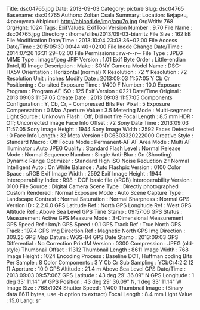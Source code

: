 Title: dsc04765.jpg
Date: 2013-09-03
Category: picture
Slug: dsc04765
Basename: dsc04765
Authors: Zoltan Csala
Summary:
Location: Бијариц, Француска
Ablpicurl: http://abload.de/img/aqu7o.jpg
OrgWdth: 768
OrgHght: 1024
Tags:
ExifValues: ExifTool Version Number : 9.70
            File Name : dsc04765.jpg
            Directory : /home/slike/2013/09-03-biarritz
            File Size : 162 kB
            File Modification Date/Time : 2013:10:04 23:03:36+02:00
            File Access Date/Time : 2015:05:30 00:44:40+02:00
            File Inode Change Date/Time : 2014:07:26 16:31:29+02:00
            File Permissions : rw-r--r--
            File Type : JPEG
            MIME Type : image/jpeg
            JFIF Version : 1.01
            Exif Byte Order : Little-endian (Intel, II)
            Image Description :
            Make : SONY
            Camera Model Name : DSC-HX5V
            Orientation : Horizontal (normal)
            X Resolution : 72
            Y Resolution : 72
            Resolution Unit : inches
            Modify Date : 2013:09:03 11:57:05
            Y Cb Cr Positioning : Co-sited
            Exposure Time : 1/400
            F Number : 10.0
            Exposure Program : Program AE
            ISO : 125
            Exif Version : 0221
            Date/Time Original : 2013:09:03 11:57:05
            Create Date : 2013:09:03 11:57:05
            Components Configuration : Y, Cb, Cr, -
            Compressed Bits Per Pixel : 5
            Exposure Compensation : 0
            Max Aperture Value : 3.5
            Metering Mode : Multi-segment
            Light Source : Unknown
            Flash : Off, Did not fire
            Focal Length : 8.5 mm
            HDR : Off; Uncorrected image
            Face Info Offset : 72
            Sony Date Time : 2013:09:03 11:57:05
            Sony Image Height : 1944
            Sony Image Width : 2592
            Faces Detected : 0
            Face Info Length : 32
            Meta Version : DC6303320222000
            Creative Style : Standard
            Macro : Off
            Focus Mode : Permanent-AF
            AF Area Mode : Multi
            AF Illuminator : Auto
            JPEG Quality : Standard
            Flash Level : Normal
            Release Mode : Normal
            Sequence Number : Single
            Anti-Blur : On (Shooting)
            Dynamic Range Optimizer : Standard
            High ISO Noise Reduction 2 : Normal
            Intelligent Auto : On
            White Balance : Auto
            Flashpix Version : 0100
            Color Space : sRGB
            Exif Image Width : 2592
            Exif Image Height : 1944
            Interoperability Index : R98 - DCF basic file (sRGB)
            Interoperability Version : 0100
            File Source : Digital Camera
            Scene Type : Directly photographed
            Custom Rendered : Normal
            Exposure Mode : Auto
            Scene Capture Type : Landscape
            Contrast : Normal
            Saturation : Normal
            Sharpness : Normal
            GPS Version ID : 2.2.0.0
            GPS Latitude Ref : North
            GPS Longitude Ref : West
            GPS Altitude Ref : Above Sea Level
            GPS Time Stamp : 09:57:06
            GPS Status : Measurement Active
            GPS Measure Mode : 3-Dimensional Measurement
            GPS Speed Ref : km/h
            GPS Speed : 0.1
            GPS Track Ref : True North
            GPS Track : 197.4
            GPS Img Direction Ref : Magnetic North
            GPS Img Direction : 309.25
            GPS Map Datum : WGS-84
            GPS Date Stamp : 2013:09:03
            GPS Differential : No Correction
            PrintIM Version : 0300
            Compression : JPEG (old-style)
            Thumbnail Offset : 11312
            Thumbnail Length : 8611
            Image Width : 768
            Image Height : 1024
            Encoding Process : Baseline DCT, Huffman coding
            Bits Per Sample : 8
            Color Components : 3
            Y Cb Cr Sub Sampling : YCbCr4:2:2 (2 1)
            Aperture : 10.0
            GPS Altitude : 21.4 m Above Sea Level
            GPS Date/Time : 2013:09:03 09:57:06Z
            GPS Latitude : 43 deg 29' 36.09" N
            GPS Longitude : 1 deg 33' 11.14" W
            GPS Position : 43 deg 29' 36.09" N, 1 deg 33' 11.14" W
            Image Size : 768x1024
            Shutter Speed : 1/400
            Thumbnail Image : (Binary data 8611 bytes, use -b option to extract)
            Focal Length : 8.4 mm
            Light Value : 15.0
Lang: sr

